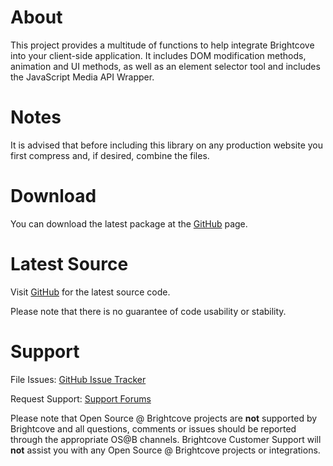 About
=====

This project provides a multitude of functions to help integrate Brightcove
into your client-side application. It includes DOM modification methods,
animation and UI methods, as well as an element selector tool and includes
the JavaScript Media API Wrapper.

Notes
=====

It is advised that before including this library on any production website
you first compress and, if desired, combine the files.

Download
========

You can download the latest package at the
[GitHub](http://github.com/brightcoveos/JavaScript-Utilities) page.

Latest Source
=============

Visit [GitHub](http://github.com/brightcoveos/JavaScript-Utilities) for the
latest source code.

Please note that there is no guarantee of code usability or stability.

Support
=======

File Issues: [GitHub Issue Tracker](http://github.com/brightcoveos/JavaScript-Utilities/issues/)

Request Support: [Support Forums](http://opensource.brightcove.com/forum/)

Please note that Open Source @ Brightcove projects are **not** supported by
Brightcove and all questions, comments or issues should be reported through
the appropriate OS@B channels. Brightcove Customer Support will **not**
assist you with any Open Source @ Brightcove projects or integrations.